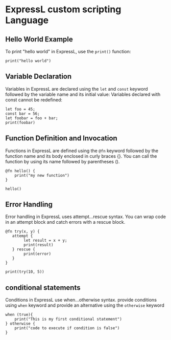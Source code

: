 # ExpressL custom scripting Language



## Hello World Example

To print "hello world" in ExpressL, use the `print()` function:

```expressl
print("hello world")
```

## Variable Declaration

Variables in ExpressL are declared using the `let` and `const` keyword followed by the variable name and its initial value:  Variables declared with const cannot be redefined:

```
let foo = 45;
const bar = 56;
let foobar = foo + bar;
print(foobar)
```

## Function Definition and Invocation

Functions in ExpressL are defined using the `@fn` keyword followed by the function name and its body enclosed in curly braces {}. You can call the function by using its name followed by parentheses ().

```
@fn hello() {
    print("my new function")
}

hello()

```

## Error Handling 

Error handling in ExpressL uses  attempt...rescue syntax. You can wrap code in an attempt block and catch errors with a rescue block.

```
@fn try(x, y) {
   attempt {
        let result = x + y;
        print(result)
   } rescue {
        print(error)
   }
}

print(try(10, 5))

```

## conditional statements

Conditions in ExpressL use when...otherwise syntax. provide  conditions using `when` keyword and provide an alternative using the `otherwise` keyword

```
when (true){
    print("This is my first conditional statement")
} otherwise {
    print("code to execute if condition is false")
}
```